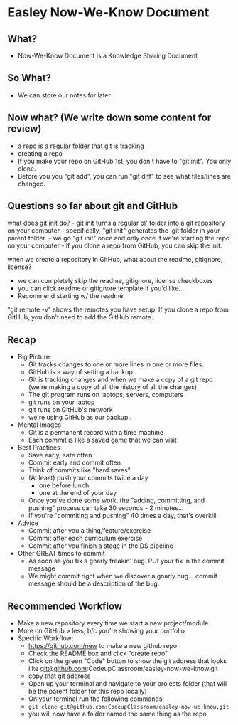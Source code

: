 # Easley Now-We-Know Document

## What?
- Now-We-Know Document is a Knowledge Sharing Document

## So What?
- We can store our notes for later

## Now what? (We write down some content for review)
- a repo is a regular folder that git is tracking
- creating a repo
- If you make your repo on GitHub 1st, you don't have to "git init". You only clone.
- Before you you "git add", you can run "git diff" to see what files/lines are changed.

## Questions so far about git and GitHub
what does git init do?
    - git init turns a regular ol' folder into a git repository on your computer
    - specifically, "git init" generates the .git folder in your parent folder.
    - we go "git init" once and only once if we're starting the repo on your computer
    - if you clone a repo from GitHub, you can skip the init.

when we create a repository in GitHub, what about the readme, gitignore, license?
- we can completely skip the readme, gitignore, license checkboxes
- you can click readme or gitignore template if you'd like...
- Recommend starting w/ the readme.

"git remote -v" shows the remotes you have setup. If you clone a repo from GitHub, you don't need to add the GitHub remote..


## Recap
- Big Picture: 
    - Git tracks changes to one or more lines in one or more files.
    - GitHub is a way of setting a backup
    - Git is tracking changes and when we make a copy of a git repo (we're making a copy of all the history of all the changes)
    - The git program runs on laptops, servers, computers
    - git runs on your laptop
    - git runs on GitHub's network
    - we're using GitHub as our backup..
- Mental Images
    - Git is a permanent record with a time machine 
    - Each commit is like a saved game that we can visit
- Best Practices
    - Save early, safe often
    - Commit early and commit often
    - Think of commits like "hard saves"
    - (At least) push your commits twice a day
        - one before lunch
        - one at the end of your day
    - Once you've done some work, the "adding, committing, and pushing" process can take 30 seconds - 2 minutes... 
    - If you're "commiting and pushing" 40 times a day, that's overkill.
- Advice
    - Commit after you a thing/feature/exercise
    - Commit after each curriculum exercise 
    - Commit after you finish a stage in the DS pipeline
- Other GREAT times to commit
    - As soon as you fix a gnarly freakin' bug. PUt your fix in the commit message
    - We might commit right when we discover a gnarly bug... commit message should be a description of the bug.

## Recommended Workflow
- Make a new repository every time we start a new project/module
- More on GitHub > less, b/c you're showing your portfolio
- Specific Workflow:
    - https://github.com/new to make a new github repo
    - Check the README box and click "create repo"
    - Click on the green "Code" button to show the git address that looks like git@github.com:CodeupClassroom/easley-now-we-know.git
    - copy that git address
    - Open up your terminal and navigate to your projects folder (that will be the parent folder for this repo locally)
    - On your terminal run the following commands:
    - `git clone git@github.com:CodeupClassroom/easley-now-we-know.git`
    - you will now have a folder named the same thing as the repo